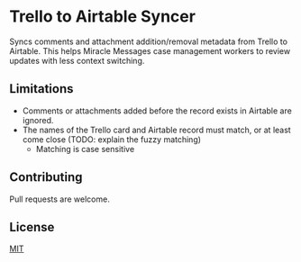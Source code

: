 # Trello to Airtable Syncer
Syncs comments and attachment addition/removal metadata from Trello to Airtable. This helps Miracle Messages case
management workers to review updates with less context switching.

## Limitations
* Comments or attachments added before the record exists in Airtable are ignored.
* The names of the Trello card and Airtable record must match, or at least come close (TODO: explain the fuzzy matching)
  * Matching is case sensitive

## Contributing
Pull requests are welcome.

## License
[MIT](https://choosealicense.com/licenses/mit/)
